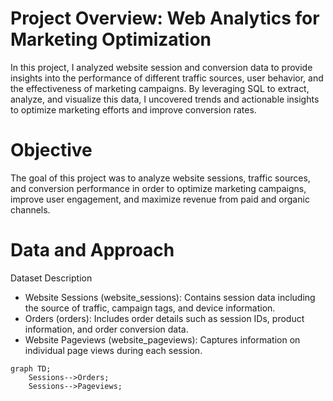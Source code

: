 # Project Overview: Web Analytics for Marketing Optimization
In this project, I analyzed website session and conversion data to provide insights into the performance of different traffic sources, user behavior, and the effectiveness of marketing campaigns. By leveraging SQL to extract, analyze, and visualize this data, I uncovered trends and actionable insights to optimize marketing efforts and improve conversion rates.

# Objective
The goal of this project was to analyze website sessions, traffic sources, and conversion performance in order to optimize marketing campaigns, improve user engagement, and maximize revenue from paid and organic channels.

# Data and Approach
Dataset Description
- Website Sessions (website_sessions): Contains session data including the source of traffic, campaign tags, and device information.
- Orders (orders): Includes order details such as session IDs, product information, and order conversion data.
- Website Pageviews (website_pageviews): Captures information on individual page views during each session.


```mermaid
graph TD;
    Sessions-->Orders;
    Sessions-->Pageviews;
```
